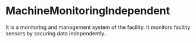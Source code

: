 # MachineMonitoringIndependent
It is a monitoring and management system of the facility. It monitors facility sensors by securing data independently.
